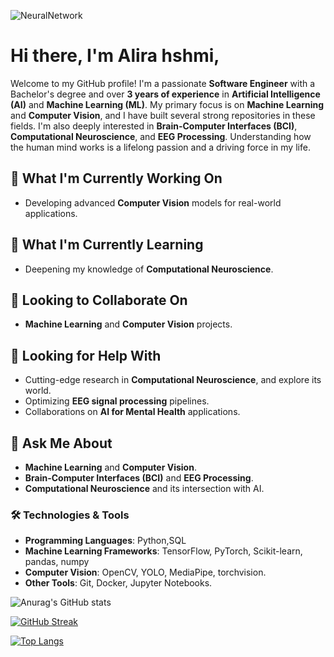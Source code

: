 ![NeuralNetwork](https://www.nikonsmallworld.com/images/photos/2020/_photo800/No9-JasonKirk_2Neurons.jpg)

# Hi there, I'm Alira hshmi,

Welcome to my GitHub profile! I'm a passionate **Software Engineer** with a Bachelor's degree and over **3 years of experience** in **Artificial Intelligence (AI)** and **Machine Learning (ML)**. My primary focus is on **Machine Learning** and **Computer Vision**, and I have built several strong repositories in these fields. I'm also deeply interested in **Brain-Computer Interfaces (BCI)**, **Computational Neuroscience**, and **EEG Processing**. Understanding how the human mind works is a lifelong passion and a driving force in my life.

## 🔭 What I'm Currently Working On
- Developing advanced **Computer Vision** models for real-world applications.


## 🌱 What I'm Currently Learning
- Deepening my knowledge of **Computational Neuroscience**.

## 👯 Looking to Collaborate On
- **Machine Learning** and **Computer Vision** projects.

## 🤔 Looking for Help With
- Cutting-edge research in **Computational Neuroscience**, and explore its world.
- Optimizing **EEG signal processing** pipelines.
- Collaborations on **AI for Mental Health** applications.

## 💬 Ask Me About
- **Machine Learning** and **Computer Vision**.
- **Brain-Computer Interfaces (BCI)** and **EEG Processing**.
- **Computational Neuroscience** and its intersection with AI.


### 🛠️ Technologies & Tools
- **Programming Languages**: Python,SQL
- **Machine Learning Frameworks**: TensorFlow, PyTorch, Scikit-learn, pandas, numpy
- **Computer Vision**: OpenCV, YOLO, MediaPipe, torchvision.
- **Other Tools**: Git, Docker, Jupyter Notebooks.

![Anurag's GitHub stats](https://github-readme-stats.vercel.app/api?username=alirzx&show_icons=true&theme=radical)

[![GitHub Streak](https://github-readme-streak-stats.herokuapp.com?user=alirzx&theme=radical&hide_border=true&border_radius=5.1&date_format=M%20j%5B%2C%20Y%5D)](https://git.io/streak-stats)


[![Top Langs](https://github-readme-stats.vercel.app/api/top-langs/?username=alirzx&layout=donut-vertical)](https://github.com/anuraghazra/github-readme-stats)
